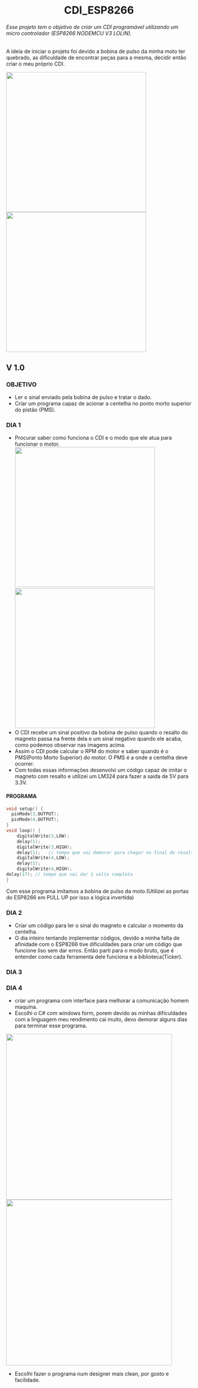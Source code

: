 <h1 align="center"> CDI_ESP8266 </h1>

###### Esse projeto tem o objetivo de criar um CDI programável utilizando um micro controlador (ESP8266 NODEMCU V3 LOLIN).

  A ideia de iniciar o projeto foi devido a  bobina de pulso da minha moto ter quebrado, as dificuldade de encontrar peças para a mesma, decidir então criar o meu próprio CDI.

   <img src="https://drive.google.com/uc?export=view&id=1uNPNGEr_eZZ1yfOkmCtowzFnZrnbi0g1" width="380"> <img src="https://drive.google.com/uc?export=view&id=14dv0OtyFJAYJr2Z8cLEEWsXQN53cSgDs" width="380">

## V 1.0

### OBJETIVO

- Ler o sinal enviado pela bobina de pulso e tratar o dado.
- Criar um programa capaz de acionar a centelha no ponto morto superior do pistão (PMS).

### DIA 1
- Procurar saber como funciona o CDI e  o modo que ele atua para funcionar o motor.
 <img src="https://drive.google.com/uc?export=view&id=1xrzxdKU5Hh9qFmGJ3sBvr6kDVCEp6kam" width="380">  <img src="https://drive.google.com/uc?export=view&id=1-J0ooS4_DMW8MFDcys4HGXEoFrcj4oPQ" width="380">
- O CDI recebe um sinal positivo da bobina de pulso quando o resalto do magneto passa na frente dela e um sinal negativo quando ele acaba, como podemos observar nas imagens acima.
- Assim o CDI pode calcular o RPM do motor e saber quando é o PMS(Ponto Morto Superior) do motor. O PMS é a onde a centelha deve ocorrer.
- Com todas essas informações desenvolvi um código capaz de imitar o magneto com resalto e utilizei um LM324 para fazer a saida de 5V para 3.3V.
#### PROGRAMA
```c
void setup() {
  pinMode(3,OUTPUT);
  pinMode(4,OUTPUT);
}
void loop() {
    digitalWrite(3,LOW);
    delay(1);
    digitalWrite(3,HIGH);
    delay(1);   // tempo que vai demorar para chegar no final do resalto
    digitalWrite(4,LOW);
    delay(1); 
    digitalWrite(4,HIGH);
delay(17); // tempo que vai dar 1 volta completa 
}
```
Com esse programa imitamos a bobina de pulso da moto.(Utilizei as portas do ESP8266 em PULL UP por isso a lógica invertida) 
### DIA 2
- Criar um código para ler o sinal do magneto e calcular o momento da centelha.
- O dia inteiro tentando implementar códigos, devido a minha falta de afinidade com o ESP8266 tive dificuldades para criar um código que funcione liso sem dar erros. Então parti para o modo bruto, que é entender como cada ferramenta dele funciona e a biblioteca(Ticker).
### DIA 3

### DIA 4
- criar um programa com interface para melhorar a comunicação homem maquina.
- Escolhi o C# com windows form, porem devido as minhas dificuldades com a linguagem meu rendimento cai muito, devo demorar alguns dias para terminar esse programa.

<img src="https://drive.google.com/uc?export=view&id=1Jx_dV1MzsSvxoWCeDKq5cFIpwHBXXvsJ" width="450">  <img src="https://drive.google.com/uc?export=view&id=129ywuzouK2ByC2FRgyxI6IcR32rpWUX6" width="450">
- Escolhi fazer o programa num designer mais clean, por gosto e facilidade.
